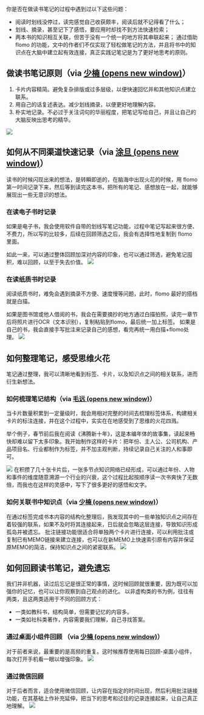 你是否在做读书笔记的过程中遇到过以下这些问题：

- 阅读时划线没停过，读完感觉自己收获颇丰，阅读后就不记得看了什么；
- 划线、摘录，甚至记下了感悟，要应用时却找不到方法快速检索；
- 两本书的知识相互关联，但苦于没有一个统一的地方将其串联起来； 通过借助 flomo 的功能，文中的作者们不仅实现了轻松做笔记的方法，并且将书中的知识点在大脑中建立起有效连接，真正实践记笔记是为了更好地思考的原则。

## **做读书笔记原则（via [少楠 (opens new window)](https://mp.weixin.qq.com/s/1c57okgnsFoHpR78Z-uz-w)）**

1. 卡片内容精简。避免复杂排版或过多层级，以便快速回忆并和其他知识点建立联系。
2. 用自己的话复述表达。减少划线摘录，以便更好地理解内容。
3. 朴实地记录。不必过于关注词句的华丽程度，把笔记写给自己，并且让自己的大脑反映出思考的精华。

![](http://flomo-resource.oss-cn-shanghai.aliyuncs.com/101/reading001.png!webp)

## **如何从不同渠道快速记录（via [涂旦 (opens new window)](https://mp.weixin.qq.com/s/EsFEJoXst0QUhzE867aFWw)）**

读书的时候闪现出来的想法，是转瞬即逝的，在脑海中出现火花的时候，用 flomo 第一时间记录下来，然后等到读完这本书，把所有的笔记、感想放在一起，就能够展现出一些无意识的想法。

### **在读电子书时记录**

如果是电子书，我会使用软件自带的划线写笔记功能，过程中笔记写起来很方便、不费力，所以写的比较多，后续在回顾筛选之后，我会有选择性地复制到 flomo 里面。

如此一来，可以通过整体回顾加深对内容的印象，也可以通过筛选，避免笔记囤积，难以回顾，以至于失去价值。 ![](http://flomo-resource.oss-cn-shanghai.aliyuncs.com/101/reading002.png!webp)

### **在读纸质书时记录**

阅读纸质书时，难免会遇到摘录不方便、速度慢等问题，此时，flomo 最好的搭档就是白描。

如果是图书馆或他人借阅的书，我会在需要摘抄的地方通过白描拍照，读完一章节后将照片进行OCR（文本识别），复制粘贴到flomo，最后统一加上标签。 如果是自己的书，我会直接手写批注来记录自己的感想，看完再统一用白描+flomo处理。 ![](http://flomo-resource.oss-cn-shanghai.aliyuncs.com/101/reading003.png!webp)

## **如何整理笔记，感受思维火花**

笔记通过整理，我可以清晰地看到标签、卡片，以及知识点之间的相关联系，进而衍生新想法。

### **如何梳理笔记结构（via [毛远 (opens new window)](https://mp.weixin.qq.com/s/qr92XRXPwI37CsUi4u8gbQ)）**

当卡片数量积累到一定量级时，我会用相对完整的时间去梳理标签体系，构建相关卡片的标注连接，并在这个过程中，实实在在地感受到了思维的火花四溅。

举个例子，春节前后我在阅读《沸腾新十年》，这是本编年体的故事集，读起来畅快却难以留下太多印象。我开始制作这样的卡片：把年份、主人公、公司机构、产品项目名、行业都制作为标签，并不加主观判断，持续记录自己关注的人和事即可。

![](http://flomo-resource.oss-cn-shanghai.aliyuncs.com/101/reading004.png!webp) 在积攒了几十张卡片后，一张多节点知识网络已经形成，可以通过年份、人物和事件的维度随意溯源一个行业的兴衰，这个过程比起按顺序读一次书爽快了无数倍，而我也在这样的灵感中，写下了很多更好的感悟和文字。

### **如何关联书中知识点（via [少楠 (opens new window)](https://mp.weixin.qq.com/s/1c57okgnsFoHpR78Z-uz-w)）**

在通过标签完成书本内容的结构化整理后，我发现其中的一些单独知识点之间存在着较强的联系，如果不及时将其连接起来，日后就会忽略这层连接，导致知识形成孤岛并被遗忘。 批注链接功能很适合将单独两个卡片进行连接，可以利用批注或复制已有MEMO链接来建立连接，也可以在新MEMO上快速索引原有内容并保证原MEMO的简洁，保持知识点之间的紧密联系。 ![](http://flomo-resource.oss-cn-shanghai.aliyuncs.com/101/reading005.png!webp)

## **如何回顾读书笔记，避免遗忘**

我们并非机器，读过后忘记是很正常的事情，这时候回顾就很重要，因为既可以加强你的记忆，也可以让你观察到自己观点的进化。 以非虚构类的书为例，往往有两类，且这两类适用于不同的回顾方式：

- 一类如教科书，结构简单，但需要记忆的内容多。
- 一类如社科类著作，内容需要我们理解，自己寻找答案。

### **通过桌面小组件回顾 （via [少楠 (opens new window)](https://mp.weixin.qq.com/s/1c57okgnsFoHpR78Z-uz-w)）**

对于前者来说，最重要的是高频的重复。这时候推荐使用每日回顾-桌面小组件，每次打开手机看一眼以增强印象。 ![](http://flomo-resource.oss-cn-shanghai.aliyuncs.com/101/reading006.png!webp)

### **通过微信回顾**

对于后者而言，适合使用微信回顾，让内容在指定的时间出现，然后利用批注链接功能，在其基础上作补充延伸，把当下的思考和过往的记录连接起来，让自己真正地理解。 ![](http://flomo-resource.oss-cn-shanghai.aliyuncs.com/101/reading007.png!webp)